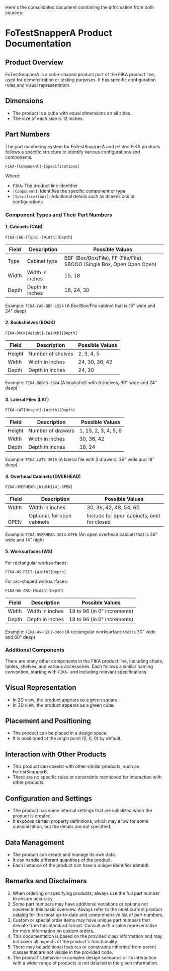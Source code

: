 Here's the consolidated document combining the information from both sources:

# FoTestSnapperA Product Documentation

## Product Overview

FoTestSnapperA is a cube-shaped product part of the FIKA product line, used for demonstration or testing purposes. It has specific configuration rules and visual representation.

## Dimensions

- The product is a cube with equal dimensions on all sides.
- The size of each side is 12 inches.

## Part Numbers

The part numbering system for FoTestSnapperA and related FIKA products follows a specific structure to identify various configurations and components:

```
FIKA-[Component]-[Specifications]
```

Where:
- `FIKA`: The product line identifier
- `[Component]`: Identifies the specific component or type
- `[Specifications]`: Additional details such as dimensions or configurations

### Component Types and Their Part Numbers

#### 1. Cabinets (CAB)

```
FIKA-CAB-[Type]-[Width][Depth]
```

| Field | Description | Possible Values |
|-------|-------------|-----------------|
| Type | Cabinet type | BBF (Box/Box/File), FF (File/File), SBOOO (Single Box, Open Open Open) |
| Width | Width in inches | 15, 18 |
| Depth | Depth in inches | 18, 24, 30 |

Example: `FIKA-CAB-BBF-1524` (A Box/Box/File cabinet that is 15" wide and 24" deep)

#### 2. Bookshelves (BOOK)

```
FIKA-BOOK[Height]-[Width][Depth]
```

| Field | Description | Possible Values |
|-------|-------------|-----------------|
| Height | Number of shelves | 2, 3, 4, 5 |
| Width | Width in inches | 24, 30, 36, 42 |
| Depth | Depth in inches | 24, 30 |

Example: `FIKA-BOOK3-3024` (A bookshelf with 3 shelves, 30" wide and 24" deep)

#### 3. Lateral Files (LAT)

```
FIKA-LAT[Height]-[Width][Depth]
```

| Field | Description | Possible Values |
|-------|-------------|-----------------|
| Height | Number of drawers | 1, 15, 2, 3, 4, 5, 6 |
| Width | Width in inches | 30, 36, 42 |
| Depth | Depth in inches | 18, 24 |

Example: `FIKA-LAT3-3618` (A lateral file with 3 drawers, 36" wide and 18" deep)

#### 4. Overhead Cabinets (OVERHEAD)

```
FIKA-OVERHEAD-[Width]14[-OPEN]
```

| Field | Description | Possible Values |
|-------|-------------|-----------------|
| Width | Width in inches | 30, 36, 42, 48, 54, 60 |
| -OPEN | Optional, for open cabinets | Include for open cabinets, omit for closed |

Example: `FIKA-OVERHEAD-3614-OPEN` (An open overhead cabinet that is 36" wide and 14" high)

#### 5. Worksurfaces (WS)

For rectangular worksurfaces:
```
FIKA-WS-RECT-[Width][Depth]
```

For arc-shaped worksurfaces:
```
FIKA-WS-ARC-[Width][Depth]
```

| Field | Description | Possible Values |
|-------|-------------|-----------------|
| Width | Width in inches | 18 to 96 (in 6" increments) |
| Depth | Depth in inches | 18 to 96 (in 6" increments) |

Example: `FIKA-WS-RECT-3060` (A rectangular worksurface that is 30" wide and 60" deep)

### Additional Components

There are many other components in the FIKA product line, including chairs, tables, shelves, and various accessories. Each follows a similar naming convention, starting with `FIKA-` and including relevant specifications.

## Visual Representation

- In 2D view, the product appears as a green square.
- In 3D view, the product appears as a green cube.

## Placement and Positioning

- The product can be placed in a design space.
- It is positioned at the origin point (0, 0, 0) by default.

## Interaction with Other Products

- This product can coexist with other similar products, such as FoTestSnapperB.
- There are no specific rules or constraints mentioned for interaction with other products.

## Configuration and Settings

- The product has some internal settings that are initialized when the product is created.
- It exposes certain property definitions, which may allow for some customization, but the details are not specified.

## Data Management

- The product can create and manage its own data.
- It can handle different quantities of the product.
- Each instance of the product can have a unique identifier (dataId).

## Remarks and Disclaimers

1. When ordering or specifying products, always use the full part number to ensure accuracy.
2. Some part numbers may have additional variations or options not covered in this basic overview. Always refer to the most current product catalog for the most up-to-date and comprehensive list of part numbers.
3. Custom or special order items may have unique part numbers that deviate from this standard format. Consult with a sales representative for more information on custom orders.
4. This documentation is based on the provided class information and may not cover all aspects of the product's functionality.
5. There may be additional features or constraints inherited from parent classes that are not visible in the provided code.
6. The product's behavior in complex design scenarios or its interaction with a wider range of products is not detailed in the given information.